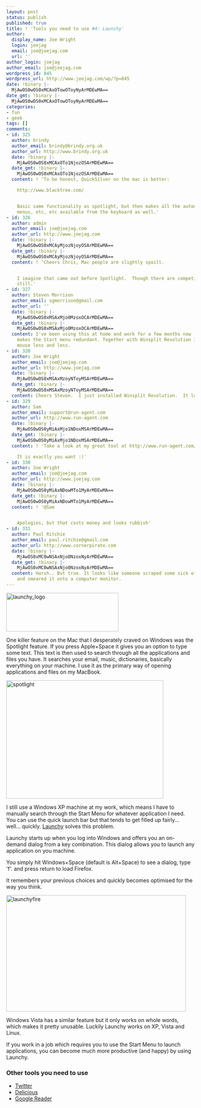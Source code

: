```yaml
---
layout: post
status: publish
published: true
title: ! 'Tools you need to use #4: Launchy'
author:
  display_name: Joe Wright
  login: joejag
  email: joe@joejag.com
  url: ''
author_login: joejag
author_email: joe@joejag.com
wordpress_id: 845
wordpress_url: http://www.joejag.com/wp/?p=845
date: !binary |-
  MjAwOS0wOS0xMCAxOTowOToyNyArMDEwMA==
date_gmt: !binary |-
  MjAwOS0wOS0xMCAxOTowOToyNyArMDEwMA==
categories:
- fun
- geek
tags: []
comments:
- id: 325
  author: brindy
  author_email: brindy@brindy.org.uk
  author_url: http://www.brindy.org.uk
  date: !binary |-
    MjAwOS0wOS0xMCAxOTo1NjozOSArMDEwMA==
  date_gmt: !binary |-
    MjAwOS0wOS0xMCAxOTo1NjozOSArMDEwMA==
  content: ! 'To be honest, QuickSilver on the mac is better:

    http://www.blacktree.com/


    Basic same functionality as spotlight, but then makes all the automation, scripting,
    menus, etc, etc available from the keyboard as well.'
- id: 326
  author: admin
  author_email: joe@joejag.com
  author_url: http://www.joejag.com
  date: !binary |-
    MjAwOS0wOS0xMCAyMjozNjoyOSArMDEwMA==
  date_gmt: !binary |-
    MjAwOS0wOS0xMCAyMjozNjoyOSArMDEwMA==
  content: ! 'Cheers Chris, Mac people are slightly spoilt.


    I imagine that came out before Spotlight.  Though there are competing products
    still.'
- id: 327
  author: Steven Morrison
  author_email: sgmorrison@gmail.com
  author_url: ''
  date: !binary |-
    MjAwOS0wOS0xMSAxMjo0MzoxOCArMDEwMA==
  date_gmt: !binary |-
    MjAwOS0wOS0xMSAxMjo0MzoxOCArMDEwMA==
  content: I've been using this at home and work for a few months now - it really
    makes the Start menu redundant. Together with Winsplit Revolution I'm using my
    mouse less and less.
- id: 328
  author: Joe Wright
  author_email: joe@joejag.com
  author_url: http://www.joejag.com
  date: !binary |-
    MjAwOS0wOS0xMSAxMzoyNToyMSArMDEwMA==
  date_gmt: !binary |-
    MjAwOS0wOS0xMSAxMzoyNToyMSArMDEwMA==
  content: Cheers Steven.  I just installed Winsplit Revolution.  It looks very useful.
- id: 329
  author: Sam
  author_email: support@run-agent.com
  author_url: http://www.run-agent.com
  date: !binary |-
    MjAwOS0wOS0yMiAxMjo1NDoxMSArMDEwMA==
  date_gmt: !binary |-
    MjAwOS0wOS0yMiAxMjo1NDoxMSArMDEwMA==
  content: ! 'Take a look at my great tool at http://www.run-agent.com/

    It is exactly you want :)'
- id: 330
  author: Joe Wright
  author_email: joe@joejag.com
  author_url: http://www.joejag.com
  date: !binary |-
    MjAwOS0wOS0yMiAxNDowMTo1MyArMDEwMA==
  date_gmt: !binary |-
    MjAwOS0wOS0yMiAxNDowMTo1MyArMDEwMA==
  content: ! '@Sam


    Apologies, but that costs money and looks rubbish'
- id: 331
  author: Paul Ritchie
  author_email: paul.ritchie@gmail.com
  author_url: http://www.cornerpirate.com
  date: !binary |-
    MjAwOS0xMC0wNSAxNjo0NzoxNyArMDEwMA==
  date_gmt: !binary |-
    MjAwOS0xMC0wNSAxNjo0NzoxNyArMDEwMA==
  content: Harsh.. But true. It looks like someone scraped some sick off the street
    and smeared it onto a computer monitor.
---
```

<p><a href="http://www.launchy.net/"><img src="http://localhost/wordpress/wp-content/uploads/2009/09/launchy_logo.jpg" alt="launchy_logo" title="launchy_logo" width="300" height="103" class="aligncenter size-full wp-image-849" /></a></p>
<p>One killer feature on the Mac that I desperately craved on Windows was the Spotlight feature.  If you press Apple+Space it gives you an option to type some text.  This text is then used to search through all the applications and files you have.  It searches your email, music, dictionaries, basically everything on your machine.  I use it as the primary way of opening applications and files on my MacBook.</p>
<p><img src="http://localhost/wordpress/wp-content/uploads/2009/09/spotlight.jpg" alt="spotlight" title="spotlight" width="420" height="315" class="aligncenter size-full wp-image-846" /></p>
<p>I still use a Windows XP machine at my work, which means I have to manually search through the Start Menu for whatever application I need.  You can use the quick launch bar but that tends to get filled up fairly... well... quickly.  <a href="http://www.launchy.net/">Launchy</a> solves this problem.</p>
<p>Launchy starts up when you log into Windows and offers you an on-demand dialog from a key combination.  This dialog allows you to launch any application on you machine.</p>
<p>You simply hit Windows+Space (default is Alt+Space) to see a dialog, type 'f'. and press return to load Firefox.  </p>
<p>It remembers your previous choices and quickly becomes optimised for the way you think.</p>
<p><img src="http://localhost/wordpress/wp-content/uploads/2009/09/launchyfire.jpg" alt="launchyfire" title="launchyfire" width="480" height="310" class="aligncenter size-full wp-image-850" /></p>
<p>Windows Vista has a similar feature but it only works on whole words, which makes it pretty unusable.  Luckily Launchy works on XP, Vista and Linux.</p>
<p>If you work in a job which requires you to use the Start Menu to launch applications, you can become much more productive (and happy) by using Launchy.</p>
<h3>Other tools you need to use</h3></p>
<ul>
<li><a href="http://www.joejag.com/wp/2009/06/tools-you-need-to-use-3-twitter/">Twitter</a></li>
<li><a href="http://www.joejag.com/wp/2009/02/tools-you-need-to-use-2-delicious/">Delicious</a></li>
<li><a href="http://www.joejag.com/wp/2009/02/tools-you-need-to-use-google-reader/">Google Reader</a></li><br />
</ul></p>
